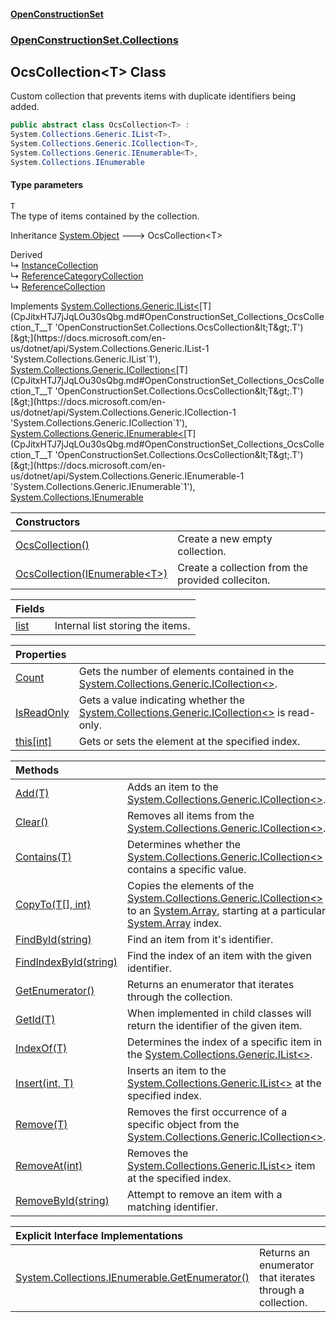 #### [OpenConstructionSet](index.md 'index')
### [OpenConstructionSet.Collections](index.md#OpenConstructionSet_Collections 'OpenConstructionSet.Collections')
## OcsCollection&lt;T&gt; Class
Custom collection that prevents items with duplicate identifiers being added.  
```csharp
public abstract class OcsCollection<T> :
System.Collections.Generic.IList<T>,
System.Collections.Generic.ICollection<T>,
System.Collections.Generic.IEnumerable<T>,
System.Collections.IEnumerable
```
#### Type parameters
<a name='OpenConstructionSet_Collections_OcsCollection_T__T'></a>
`T`  
The type of items contained by the collection.
  

Inheritance [System.Object](https://docs.microsoft.com/en-us/dotnet/api/System.Object 'System.Object') &#129106; OcsCollection&lt;T&gt;  

Derived  
&#8627; [InstanceCollection](j8W5ea9+YYuv04AThMEs_w.md 'OpenConstructionSet.Collections.InstanceCollection')  
&#8627; [ReferenceCategoryCollection](Z_8mczU4ty2AYSnLk19kjA.md 'OpenConstructionSet.Collections.ReferenceCategoryCollection')  
&#8627; [ReferenceCollection](A_iVrzvkVjBWCRYQ141Zbw.md 'OpenConstructionSet.Collections.ReferenceCollection')  

Implements [System.Collections.Generic.IList&lt;](https://docs.microsoft.com/en-us/dotnet/api/System.Collections.Generic.IList-1 'System.Collections.Generic.IList`1')[T](CpJitxHTJ7jJqLOu30sQbg.md#OpenConstructionSet_Collections_OcsCollection_T__T 'OpenConstructionSet.Collections.OcsCollection&lt;T&gt;.T')[&gt;](https://docs.microsoft.com/en-us/dotnet/api/System.Collections.Generic.IList-1 'System.Collections.Generic.IList`1'), [System.Collections.Generic.ICollection&lt;](https://docs.microsoft.com/en-us/dotnet/api/System.Collections.Generic.ICollection-1 'System.Collections.Generic.ICollection`1')[T](CpJitxHTJ7jJqLOu30sQbg.md#OpenConstructionSet_Collections_OcsCollection_T__T 'OpenConstructionSet.Collections.OcsCollection&lt;T&gt;.T')[&gt;](https://docs.microsoft.com/en-us/dotnet/api/System.Collections.Generic.ICollection-1 'System.Collections.Generic.ICollection`1'), [System.Collections.Generic.IEnumerable&lt;](https://docs.microsoft.com/en-us/dotnet/api/System.Collections.Generic.IEnumerable-1 'System.Collections.Generic.IEnumerable`1')[T](CpJitxHTJ7jJqLOu30sQbg.md#OpenConstructionSet_Collections_OcsCollection_T__T 'OpenConstructionSet.Collections.OcsCollection&lt;T&gt;.T')[&gt;](https://docs.microsoft.com/en-us/dotnet/api/System.Collections.Generic.IEnumerable-1 'System.Collections.Generic.IEnumerable`1'), [System.Collections.IEnumerable](https://docs.microsoft.com/en-us/dotnet/api/System.Collections.IEnumerable 'System.Collections.IEnumerable')  

| Constructors | |
| :--- | :--- |
| [OcsCollection()](craOuc3TXGjgsCOMxbNulA.md 'OpenConstructionSet.Collections.OcsCollection&lt;T&gt;.OcsCollection()') | Create a new empty collection.<br/> |
| [OcsCollection(IEnumerable&lt;T&gt;)](ghkVtQ9UpICaOPgwZNIAiw.md 'OpenConstructionSet.Collections.OcsCollection&lt;T&gt;.OcsCollection(System.Collections.Generic.IEnumerable&lt;T&gt;)') | Create a collection from the provided colleciton.<br/> |

| Fields | |
| :--- | :--- |
| [list](7dMhSCnCkVjoOJ2CzQOfBw.md 'OpenConstructionSet.Collections.OcsCollection&lt;T&gt;.list') | Internal list storing the items.<br/> |

| Properties | |
| :--- | :--- |
| [Count](cqs+7c4NaAxgsYrh+u8LCg.md 'OpenConstructionSet.Collections.OcsCollection&lt;T&gt;.Count') | Gets the number of elements contained in the [System.Collections.Generic.ICollection&lt;&gt;](https://docs.microsoft.com/en-us/dotnet/api/System.Collections.Generic.ICollection-1 'System.Collections.Generic.ICollection`1'). |
| [IsReadOnly](8N_hMZYueA0pqSL_Uou3aQ.md 'OpenConstructionSet.Collections.OcsCollection&lt;T&gt;.IsReadOnly') | Gets a value indicating whether the [System.Collections.Generic.ICollection&lt;&gt;](https://docs.microsoft.com/en-us/dotnet/api/System.Collections.Generic.ICollection-1 'System.Collections.Generic.ICollection`1') is read-only. |
| [this[int]](3yFMgTiFFU6cZdfjrUbf8A.md 'OpenConstructionSet.Collections.OcsCollection&lt;T&gt;.this[int]') | Gets or sets the element at the specified index. |

| Methods | |
| :--- | :--- |
| [Add(T)](iMu8obXVSAAPu7xpMGycsw.md 'OpenConstructionSet.Collections.OcsCollection&lt;T&gt;.Add(T)') | Adds an item to the [System.Collections.Generic.ICollection&lt;&gt;](https://docs.microsoft.com/en-us/dotnet/api/System.Collections.Generic.ICollection-1 'System.Collections.Generic.ICollection`1'). |
| [Clear()](GeMevJUmICQvYYCX9ZOlqw.md 'OpenConstructionSet.Collections.OcsCollection&lt;T&gt;.Clear()') | Removes all items from the [System.Collections.Generic.ICollection&lt;&gt;](https://docs.microsoft.com/en-us/dotnet/api/System.Collections.Generic.ICollection-1 'System.Collections.Generic.ICollection`1'). |
| [Contains(T)](axY7IHfaxxQP9IgOdRduQw.md 'OpenConstructionSet.Collections.OcsCollection&lt;T&gt;.Contains(T)') | Determines whether the [System.Collections.Generic.ICollection&lt;&gt;](https://docs.microsoft.com/en-us/dotnet/api/System.Collections.Generic.ICollection-1 'System.Collections.Generic.ICollection`1') contains a specific value. |
| [CopyTo(T[], int)](vDEM74GZVFdz03itlaF4rg.md 'OpenConstructionSet.Collections.OcsCollection&lt;T&gt;.CopyTo(T[], int)') | Copies the elements of the [System.Collections.Generic.ICollection&lt;&gt;](https://docs.microsoft.com/en-us/dotnet/api/System.Collections.Generic.ICollection-1 'System.Collections.Generic.ICollection`1') to an [System.Array](https://docs.microsoft.com/en-us/dotnet/api/System.Array 'System.Array'), starting at a particular [System.Array](https://docs.microsoft.com/en-us/dotnet/api/System.Array 'System.Array') index. |
| [FindById(string)](rAL7e9hrMaJUzBRmzuhARg.md 'OpenConstructionSet.Collections.OcsCollection&lt;T&gt;.FindById(string)') | Find an item from it's identifier.<br/> |
| [FindIndexById(string)](1Rcbvrz7g8QYrxxYX+MsNA.md 'OpenConstructionSet.Collections.OcsCollection&lt;T&gt;.FindIndexById(string)') | Find the index of an item with the given identifier.<br/> |
| [GetEnumerator()](zheQU9jZjTLKbYJcN0gScw.md 'OpenConstructionSet.Collections.OcsCollection&lt;T&gt;.GetEnumerator()') | Returns an enumerator that iterates through the collection. |
| [GetId(T)](ipekOGhDu6jI8RAkJt8YIg.md 'OpenConstructionSet.Collections.OcsCollection&lt;T&gt;.GetId(T)') | When implemented in child classes will return the identifier of the given item.<br/> |
| [IndexOf(T)](Bz6seVtAz3NgQ1GcU+ZD2A.md 'OpenConstructionSet.Collections.OcsCollection&lt;T&gt;.IndexOf(T)') | Determines the index of a specific item in the [System.Collections.Generic.IList&lt;&gt;](https://docs.microsoft.com/en-us/dotnet/api/System.Collections.Generic.IList-1 'System.Collections.Generic.IList`1'). |
| [Insert(int, T)](QUGGGYynJ5EtaOIbJa1yeA.md 'OpenConstructionSet.Collections.OcsCollection&lt;T&gt;.Insert(int, T)') | Inserts an item to the [System.Collections.Generic.IList&lt;&gt;](https://docs.microsoft.com/en-us/dotnet/api/System.Collections.Generic.IList-1 'System.Collections.Generic.IList`1') at the specified index. |
| [Remove(T)](810LClSSdaZBkZoZoe9SfQ.md 'OpenConstructionSet.Collections.OcsCollection&lt;T&gt;.Remove(T)') | Removes the first occurrence of a specific object from the [System.Collections.Generic.ICollection&lt;&gt;](https://docs.microsoft.com/en-us/dotnet/api/System.Collections.Generic.ICollection-1 'System.Collections.Generic.ICollection`1'). |
| [RemoveAt(int)](QYvPhaX2ejmg59zOrF1LaA.md 'OpenConstructionSet.Collections.OcsCollection&lt;T&gt;.RemoveAt(int)') | Removes the [System.Collections.Generic.IList&lt;&gt;](https://docs.microsoft.com/en-us/dotnet/api/System.Collections.Generic.IList-1 'System.Collections.Generic.IList`1') item at the specified index. |
| [RemoveById(string)](0XQdw5pAm9uweqevXcTgpQ.md 'OpenConstructionSet.Collections.OcsCollection&lt;T&gt;.RemoveById(string)') | Attempt to remove an item with a matching identifier.<br/> |

| Explicit Interface Implementations | |
| :--- | :--- |
| [System.Collections.IEnumerable.GetEnumerator()](PS0tz0JDKt+3HUFHurNlDA.md 'OpenConstructionSet.Collections.OcsCollection&lt;T&gt;.System.Collections.IEnumerable.GetEnumerator()') | Returns an enumerator that iterates through a collection. |
